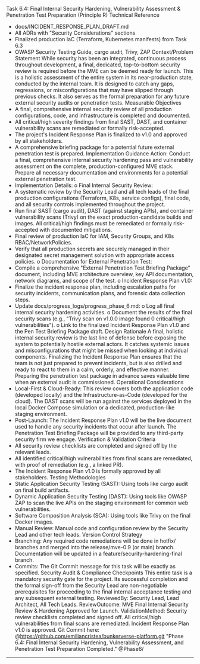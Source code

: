 Task 6.4: Final Internal Security Hardening, Vulnerability Assessment & Penetration Test Preparation
(Principle R)
Technical Reference
* docs/INCIDENT_RESPONSE_PLAN_DRAFT.md
* All ADRs with "Security Considerations" sections
* Finalized production IaC (Terraform, Kubernetes manifests) from Task 6.3
* OWASP Security Testing Guide, cargo audit, Trivy, ZAP
Context/Problem Statement
While security has been an integrated, continuous process throughout development, a final, dedicated, top-to-bottom security review is required before the MVE can be deemed ready for launch. This is a holistic assessment of the entire system in its near-production state, conducted by the internal team. It is designed to catch any gaps, regressions, or misconfigurations that may have slipped through previous checks. It also serves as the formal preparation for any future external security audits or penetration tests.
Measurable Objectives
* A final, comprehensive internal security review of all production configurations, code, and infrastructure is completed and documented.
* All critical/high severity findings from final SAST, DAST, and container vulnerability scans are remediated or formally risk-accepted.
* The project's Incident Response Plan is finalized to v1.0 and approved by all stakeholders.
* A comprehensive briefing package for a potential future external penetration test is prepared.
Implementation Guidance
Action: Conduct a final, comprehensive internal security hardening pass and vulnerability assessment on the complete, production-configured MVE stack. Prepare all necessary documentation and environments for a potential external penetration test.
* Implementation Details:
o Final Internal Security Review:
* A systematic review by the Security Lead and all tech leads of the final production configurations (Terraform, K8s, service configs), final code, and all security controls implemented throughout the project.
* Run final SAST (cargo audit), DAST (against staging APIs), and container vulnerability scans (Trivy) on the exact production-candidate builds and images. All critical/high findings must be remediated or formally risk-accepted with documented mitigations.
* Final review of production IaC for IAM, Security Groups, and K8s RBAC/NetworkPolicies.
* Verify that all production secrets are securely managed in their designated secret management solution with appropriate access policies.
o Documentation for External Penetration Test:
* Compile a comprehensive "External Penetration Test Briefing Package" document, including MVE architecture overview, key API documentation, network diagrams, and scope of the test.
o Incident Response Plan v1.0:
* Finalize the incident response plan, including escalation paths for security incidents, communication plans, and forensic data collection steps.
* Update docs/progress_logs/progress_phase_6.md:
o Log all final internal security hardening activities.
o Document the results of the final security scans (e.g., "Trivy scan on v1.0.0 image found 0 critical/high vulnerabilities").
o Link to the finalized Incident Response Plan v1.0 and the Pen Test Briefing Package draft.
Design Rationale
A final, holistic internal security review is the last line of defense before exposing the system to potentially hostile external actors. It catches systemic issues and misconfigurations that might be missed when looking at individual components. Finalizing the Incident Response Plan ensures that the team is not just prepared to prevent incidents, but is also drilled and ready to react to them in a calm, orderly, and effective manner. Preparing the penetration test package in advance saves valuable time when an external audit is commissioned.
Operational Considerations
* Local-First & Cloud-Ready: This review covers both the application code (developed locally) and the Infrastructure-as-Code (developed for the cloud). The DAST scans will be run against the services deployed in the local Docker Compose simulation or a dedicated, production-like staging environment.
* Post-Launch: The Incident Response Plan v1.0 will be the live document used to handle any security incidents that occur after launch. The Penetration Test Briefing Package will be provided to any third-party security firm we engage.
Verification & Validation Criteria
* All security review checklists are completed and signed off by the relevant leads.
* All identified critical/high vulnerabilities from final scans are remediated, with proof of remediation (e.g., a linked PR).
* The Incident Response Plan v1.0 is formally approved by all stakeholders.
Testing Methodologies
* Static Application Security Testing (SAST): Using tools like cargo audit on final build artifacts.
* Dynamic Application Security Testing (DAST): Using tools like OWASP ZAP to scan the live APIs on the staging environment for common web vulnerabilities.
* Software Composition Analysis (SCA): Using tools like Trivy on the final Docker images.
* Manual Review: Manual code and configuration review by the Security Lead and other tech leads.
Version Control Strategy
* Branching: Any required code remediations will be done in hotfix/ branches and merged into the release/mve-0.9 (or main) branch. Documentation will be updated in a feature/security-hardening-final branch.
* Commits: The Git Commit message for this task will be exactly as specified.
Security Audit & Compliance Checkpoints
This entire task is a mandatory security gate for the project. Its successful completion and the formal sign-off from the Security Lead are non-negotiable prerequisites for proceeding to the final internal acceptance testing and any subsequent external testing.
ReviewedBy: Security Lead, Lead Architect, All Tech Leads.
ReviewOutcome: MVE Final Internal Security Review & Hardening Approved for Launch.
ValidationMethod: Security review checklists completed and signed off. All critical/high vulnerabilities from final scans are remediated. Incident Response Plan v1.0 is approved.
Git Commit here: @https://github.com/emiliancristea/bunkerverse-platform.git "Phase 6.4: Final Internal Security Hardening, Vulnerability Assessment, and Penetration Test Preparation Completed." @Phase6/

------------------------------------------------------------------------------------------------------------------
